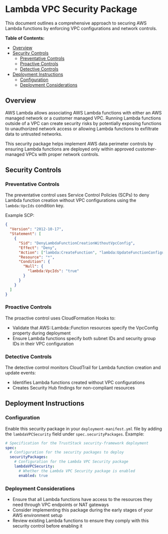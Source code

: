 # Lambda VPC Security Package

This document outlines a comprehensive approach to securing AWS Lambda functions by enforcing VPC configurations and network controls.

**Table of Contents:**

- [Overview](#overview)
- [Security Controls](#security-controls)
  - [Preventative Controls](#preventative-controls)
  - [Proactive Controls](#proactive-controls)
  - [Detective Controls](#detective-controls)
- [Deployment Instructions](#deployment-instructions)
  - [Configuration](#configuration)
  - [Deployment Considerations](#deployment-considerations)

## Overview

AWS Lambda allows associating AWS Lambda functions with either an AWS managed network or a customer managed VPC. Running Lambda functions outside of a VPC can create security risks by potentially exposing functions to unauthorized network access or allowing Lambda functions to exfiltrate data to untrusted networks.

This security package helps implement AWS data perimeter controls by ensuring Lambda functions are deployed only within approved customer-managed VPCs with proper network controls.

## Security Controls

### Preventative Controls

The preventative control uses Service Control Policies (SCPs) to deny Lambda function creation without VPC configurations using the `lambda:VpcIds` condition key.

Example SCP:

```json
{
  "Version": "2012-10-17",
  "Statement": [
    {
      "Sid": "DenyLambdaFunctionCreationWithoutVpcConfig",
      "Effect": "Deny",
      "Action": ["lambda:CreateFunction", "lambda:UpdateFunctionConfiguration"],
      "Resource": "*",
      "Condition": {
        "Null": {
          "lambda:VpcIds": "true"
        }
      }
    }
  ]
}
```

### Proactive Controls

The proactive control uses CloudFormation Hooks to:

- Validate that AWS::Lambda::Function resources specify the VpcConfig property during deployment
- Ensure Lambda functions specify both subnet IDs and security group IDs in their VPC configuration

### Detective Controls

The detective control monitors CloudTrail for Lambda function creation and update events:

- Identifies Lambda functions created without VPC configurations
- Creates Security Hub findings for non-compliant resources

## Deployment Instructions

### Configuration

Enable this security package in your `deployment-manifest.yml` file by adding the `lambdaVPCSecurity` field under `spec.securityPackages`. Example:

```yaml
# Specification for the TrustStack security-framework deployment
spec:
  # Configuration for the security packages to deploy
  securityPackages:
    # Configuration for the Lambda VPC Security package
    lambdaVPCSecurity:
      # Whether the Lambda VPC Security package is enabled
      enabled: true
```

### Deployment Considerations

- Ensure that all Lambda functions have access to the resources they need through VPC endpoints or NAT gateways
- Consider implementing this package during the early stages of your AWS environment setup
- Review existing Lambda functions to ensure they comply with this security control before enabling it
